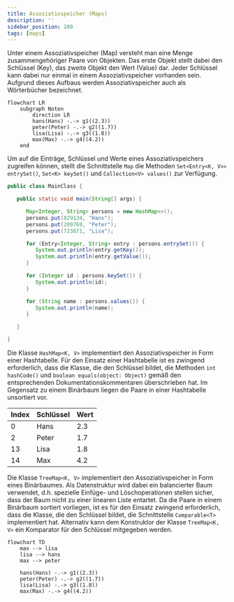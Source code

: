 ```yaml
---
title: Assoziativspeicher (Maps)
description: ''
sidebar_position: 280
tags: [maps]
---
```


Unter einem Assoziativspeicher (Map) versteht man eine Menge zusammengehöriger
Paare von Objekten. Das erste Objekt stellt dabei den Schlüssel (Key), das
zweite Objekt den Wert (Value) dar. Jeder Schlüssel kann dabei nur einmal in
einem Assoziativspeicher vorhanden sein. Aufgrund dieses Aufbaus werden
Assoziativspeicher auch als Wörterbücher bezeichnet.

```mermaid
flowchart LR
    subgraph Noten
        direction LR
        hans(Hans) -.-> g1((2.3))
        peter(Peter) -.-> g2((1.7))
        lisa(Lisa) -.-> g3((1.8))
        max(Max) -.-> g4((4.2))
    end
```

Um auf die Einträge, Schlüssel und Werte eines Assoziativspeichers zugreifen
können, stellt die Schnittstelle `Map` die Methoden
`Set<Entry<K, V>> entrySet()`, `Set<K> keySet()` und `Collection<V> values()`
zur Verfügung.

```java title="MainClass.java" showLineNumbers
public class MainClass {

   public static void main(String[] args) {

      Map<Integer, String> persons = new HashMap<>();
      persons.put(829134, "Hans");
      persons.put(209769, "Peter");
      persons.put(723871, "Lisa");

      for (Entry<Integer, String> entry : persons.entrySet()) {
         System.out.println(entry.getKey());
         System.out.println(entry.getValue());
      }

      for (Integer id : persons.keySet()) {
         System.out.println(id);
      }

      for (String name : persons.values()) {
         System.out.println(name);
      }

   }

}
```

Die Klasse `HashMap<K, V>` implementiert den Assoziativspeicher in Form einer
Hashtabelle. Für den Einsatz einer Hashtabelle ist es zwingend erforderlich,
dass die Klasse, die den Schlüssel bildet, die Methoden `int hashCode()` und
`boolean equals(object: Object)` gemäß den entsprechenden
Dokumentationskommentaren überschrieben hat. Im Gegensatz zu einem Binärbaum
liegen die Paare in einer Hashtabelle unsortiert vor.

| Index | Schlüssel | Wert |
| ----- | --------- | ---- |
| 0     | Hans      | 2.3  |
| 2     | Peter     | 1.7  |
| 13    | Lisa      | 1.8  |
| 14    | Max       | 4.2  |

Die Klasse `TreeMap<K, V>` implementiert den Assoziativspeicher in Form eines
Binärbaumes. Als Datenstruktur wird dabei ein balancierter Baum verwendet, d.h.
spezielle Einfüge- und Löschoperationen stellen sicher, dass der Baum nicht zu
einer linearen Liste entartet. Da die Paare in einem Binärbaum sortiert
vorliegen, ist es für den Einsatz zwingend erforderlich, dass die Klasse, die
den Schlüssel bildet, die Schnittstelle `Comparable<T>` implementiert hat.
Alternativ kann dem Konstruktor der Klasse `TreeMap<K, V>` ein Komparator für
den Schlüssel mitgegeben werden.

```mermaid
flowchart TD
    max --> lisa
    lisa --> hans
    max --> peter

    hans(Hans) -.-> g1((2.3))
    peter(Peter) -.-> g2((1.7))
    lisa(Lisa) -.-> g3((1.8))
    max(Max) -.-> g4((4.2))
```
